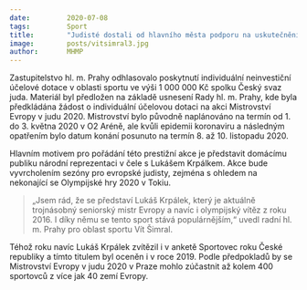 ```yaml
---
date:         2020-07-08
tags:         Sport
title:        "Judisté dostali od hlavního města podporu na uskutečnění Mistrovství Evropy v judu 2020"
image: 	      posts/vitsimral3.jpg
author:       MHMP
---
```


Zastupitelstvo hl. m. Prahy odhlasovalo poskytnutí individuální neinvestiční účelové dotace v oblasti sportu ve výši 1 000 000 Kč spolku Český svaz juda. Materiál byl předložen na základě usnesení Rady hl. m. Prahy, kde byla předkládána žádost o individuální účelovou dotaci na akci Mistrovství Evropy v judu 2020. Mistrovství bylo původně naplánováno na termín od 1. do 3. května 2020 v O2 Aréně, ale kvůli epidemii koronaviru a následným opatřením bylo datum konání posunuto na termín 8. až 10. listopadu 2020.

Hlavním motivem pro pořádání této prestižní akce je představit domácímu publiku národní reprezentaci v čele s Lukášem Krpálkem. Akce bude vyvrcholením sezóny pro evropské judisty, zejména s ohledem na nekonající se Olympijské hry 2020 v Tokiu.

> „Jsem rád, že se představí Lukáš Krpálek, který je aktuálně trojnásobný seniorský mistr Evropy a navíc i olympijský vítěz z roku 2016. I díky němu se tento sport stává populárnějším,“ uvedl radní hl. m. Prahy pro oblast sportu Vít Šimral. 

Téhož roku navíc Lukáš Krpálek zvítězil i v anketě Sportovec roku České republiky a tímto titulem byl oceněn i v roce 2019. Podle předpokladů by se Mistrovství Evropy v judu 2020 v Praze mohlo zúčastnit až kolem 400 sportovců z více jak 40 zemí Evropy.
